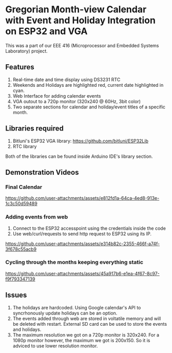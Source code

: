 # Gregorian Month-view Calendar with Event and Holiday Integration on ESP32 and VGA
This was a part of our EEE 416 (Microprocessor and Embedded Systems Laboratory) project.
## Features
1. Real-time date and time display using DS3231 RTC
2. Weekends and Holidays are highlighted red, current date highlighted in cyan.
3. Web Interface for adding calendar events
4. VGA outout to a 720p monitor (320x240 @ 60Hz, 3bit color)
5. Two separate sections for calendar and holiday/event titles of a specific month.
## Libraries required
1. Bitluni's ESP32 VGA library: https://github.com/bitluni/ESP32Lib
2. RTC library

Both of the libraries can be found inside Arduino IDE's library section.
## Demonstration Videos
### Final Calendar
https://github.com/user-attachments/assets/e812fd1a-64ca-4ed8-913e-1c3c50d59489
### Adding events from web
1. Connect to the ESP32 accesspoint using the credentials inside the code
2. Use web/curl/requests to send http request to ESP32 using its IP.

https://github.com/user-attachments/assets/e314b82c-2355-466f-a74f-3f678c55acb9
### Cycling through the months keeping everything static
https://github.com/user-attachments/assets/45a917b6-e1ea-4f67-8c97-f9f793347139
## Issues
1. The holidays are hardcoded. Using Google calendar's API to syncrhonously update holidays can be an option.
2. The events added through web are stored in voltatile memory and will be deleted with restart. External SD card can be used to store the events and holidays.
3. The maximum resolution we got on a 720p monitor is 320x240. For a 1080p monitor however, the maximum we got is 200x150. So it is adviced to use lower resolution monitor.

